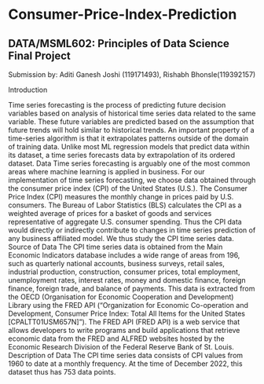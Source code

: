 # Consumer-Price-Index-Prediction

## DATA/MSML602: Principles of Data Science Final Project

Submission by: Aditi Ganesh Joshi (119171493), Rishabh Bhonsle(119392157)

Introduction

Time series forecasting is the process of predicting future decision variables based on analysis of historical time series data related to the same variable.  These future variables are predicted based on the assumption that future trends will hold similar to historical trends. An important property of a time-series algorithm is that it extrapolates patterns outside of the domain of training data. Unlike most ML regression models that predict data within its dataset, a time series forecasts data by extrapolation of its ordered dataset.
Data
Time series forecasting is arguably one of the most common areas where machine learning is applied in business. For our implementation of time series forecasting, we choose data obtained through the consumer price index (CPI) of the United States (U.S.). The Consumer Price Index (CPI) measures the monthly change in prices paid by U.S. consumers. The Bureau of Labor Statistics (BLS) calculates the CPI as a weighted average of prices for a basket of goods and services representative of aggregate U.S. consumer spending. Thus the CPI data would directly or indirectly contribute to changes in time series prediction of any business affiliated model. We thus study the CPI time series data.
Source of Data
The CPI time series data is obtained from the Main Economic Indicators database includes a wide range of areas from 196, such as quarterly national accounts, business surveys, retail sales, industrial production, construction, consumer prices, total employment, unemployment rates, interest rates, money and domestic finance, foreign finance, foreign trade, and balance of payments. This data is extracted from the OECD  (Organisation for Economic Cooperation and Development) Library using the FRED API (“Organization for Economic Co-operation and Development, Consumer Price Index: Total All Items for the United States [CPALTT01USM657N]”). The FRED API (FRED API) is a web service that allows developers to write programs and build applications that retrieve economic data from the FRED and ALFRED websites hosted by the Economic Research Division of the Federal Reserve Bank of St. Louis. 
Description of Data
The CPI time series data consists of CPI values from 1960 to date at a monthly frequency. At the time of December 2022, this dataset thus has 753 data points. 
